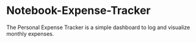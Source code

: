 # Notebook-Expense-Tracker
The Personal Expense Tracker is a simple dashboard to log and visualize monthly expenses.
